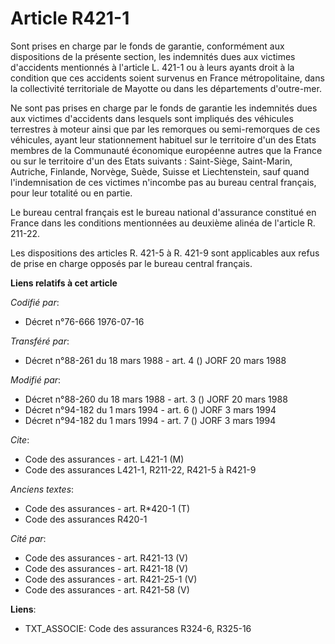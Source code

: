# Article R421-1

Sont prises en charge par le fonds de garantie, conformément aux dispositions de la présente section, les indemnités dues aux
victimes d'accidents mentionnés à l'article L. 421-1 ou à leurs ayants droit à la condition que ces accidents soient survenus
en France métropolitaine, dans la collectivité territoriale de Mayotte ou dans les départements d'outre-mer.

Ne sont pas prises en charge par le fonds de garantie les indemnités dues aux victimes d'accidents dans lesquels sont
impliqués des véhicules terrestres à moteur ainsi que par les remorques ou semi-remorques de ces véhicules, ayant leur
stationnement habituel sur le territoire d'un des Etats membres de la Communauté économique européenne autres que la France
ou sur le territoire d'un des Etats suivants : Saint-Siège, Saint-Marin, Autriche, Finlande, Norvège, Suède, Suisse et
Liechtenstein, sauf quand l'indemnisation de ces victimes n'incombe pas au bureau central français, pour leur totalité ou en
partie.

Le bureau central français est le bureau national d'assurance constitué en France dans les conditions mentionnées au deuxième
alinéa de l'article R. 211-22.

Les dispositions des articles R. 421-5 à R. 421-9 sont applicables aux refus de prise en charge opposés par le bureau central
français.

**Liens relatifs à cet article**

_Codifié par_:

  - Décret n°76-666 1976-07-16

_Transféré par_:

  - Décret n°88-261 du 18 mars 1988 - art. 4 () JORF 20 mars 1988

_Modifié par_:

  - Décret n°88-260 du 18 mars 1988 - art. 3 () JORF 20 mars 1988
  - Décret n°94-182 du 1 mars 1994 - art. 6 () JORF 3 mars 1994
  - Décret n°94-182 du 1 mars 1994 - art. 7 () JORF 3 mars 1994

_Cite_:

  - Code des assurances - art. L421-1 (M)
  - Code des assurances L421-1, R211-22, R421-5 à R421-9

_Anciens textes_:

  - Code des assurances - art. R*420-1 (T)
  - Code des assurances R420-1

_Cité par_:

  - Code des assurances - art. R421-13 (V)
  - Code des assurances - art. R421-18 (V)
  - Code des assurances - art. R421-25-1 (V)
  - Code des assurances - art. R421-58 (V)

**Liens**:

  - TXT_ASSOCIE: Code des assurances R324-6, R325-16

